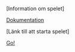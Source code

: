 [Information om spelet]

[Dokumentation](./game/doc)

[Länk till att starta spelet]

[Go!](./game/go)
